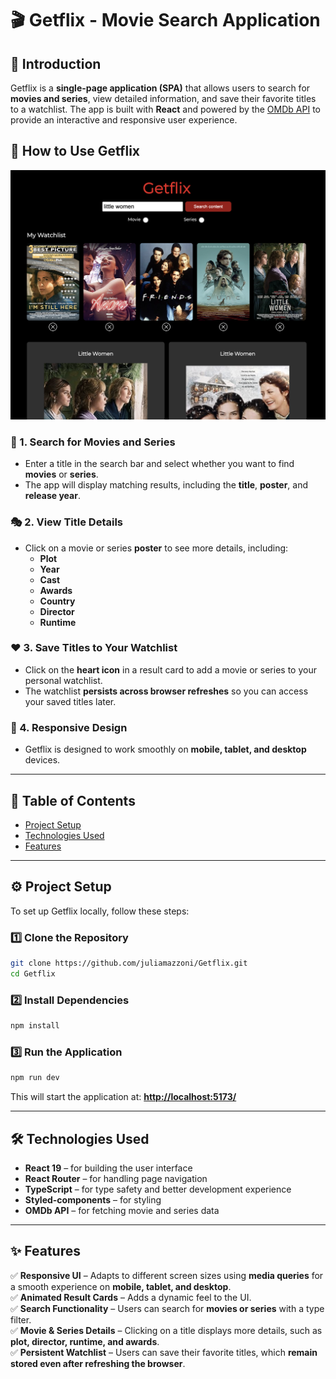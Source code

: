 
# 🎬 Getflix - Movie Search Application  

## 📌 Introduction  

Getflix is a **single-page application (SPA)** that allows users to search for **movies and series**, view detailed information, and save their favorite titles to a watchlist. The app is built with **React** and powered by the [OMDb API](https://www.omdbapi.com/) to provide an interactive and responsive user experience.  

## 🚀 How to Use Getflix  

![Getflix Preview](public/images/getflix-image.png)

### 🔎 1. Search for Movies and Series  
- Enter a title in the search bar and select whether you want to find **movies** or **series**.  
- The app will display matching results, including the **title**, **poster**, and **release year**.  

### 🎭 2. View Title Details  
- Click on a movie or series **poster** to see more details, including:  
  - **Plot**  
  - **Year**
  - **Cast**  
  - **Awards**  
  - **Country**
  - **Director**  
  - **Runtime**  

### ❤️ 3. Save Titles to Your Watchlist  
- Click on the **heart icon** in a result card to add a movie or series to your personal watchlist.  
- The watchlist **persists across browser refreshes** so you can access your saved titles later.  

### 📱 4. Responsive Design  
- Getflix is designed to work smoothly on **mobile, tablet, and desktop** devices.  

---

## 📖 Table of Contents  
- [Project Setup](#project-setup)  
- [Technologies Used](#technologies-used)  
- [Features](#features)  

---

## ⚙️ Project Setup  

To set up Getflix locally, follow these steps:  

### 1️⃣ Clone the Repository  
```bash
git clone https://github.com/juliamazzoni/Getflix.git
cd Getflix
```

### 2️⃣ Install Dependencies  
```bash
npm install
```

### 3️⃣ Run the Application  
```bash
npm run dev
```
This will start the application at: **[http://localhost:5173/](http://localhost:5173/)**  

---

## 🛠️ Technologies Used  

- **React 19** – for building the user interface  
- **React Router** – for handling page navigation  
- **TypeScript** – for type safety and better development experience  
- **Styled-components** – for styling  
- **OMDb API** – for fetching movie and series data  

---

## ✨ Features  

✅ **Responsive UI** – Adapts to different screen sizes using **media queries** for a smooth experience on **mobile, tablet, and desktop**.  
✅ **Animated Result Cards** – Adds a dynamic feel to the UI.  
✅ **Search Functionality** – Users can search for **movies or series** with a type filter.  
✅ **Movie & Series Details** – Clicking on a title displays more details, such as **plot, director, runtime, and awards**.  
✅ **Persistent Watchlist** – Users can save their favorite titles, which **remain stored even after refreshing the browser**.  
